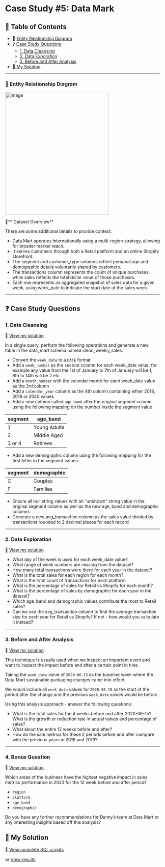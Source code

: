 # Case Study #5: Data Mark  

## 📕 Table of Contents  
- 🔐 [Entity Relationship Diagram](#-entity-relationship-diagram)  
- ❓ [Case Study Questions](#-case-study-questions)
  - [1. Data Cleansing](#1-data-cleansing)
  - [2. Data Exporation](#2-data-exploration)
  - [3. Before and After Analysis](#3-before-and-after-analysis) 
- [🚀 My Solution](#-my-solution)

---

### 🔐 Entity Relationship Diagram  

<img width="336" height="400" alt="image" src="https://github.com/user-attachments/assets/2bd14cb1-1ff0-4f5e-8885-25b09ec30be7" />


📄** Dataset Overview**

There are some additional details to provide context:

- Data Mart operates internationally using a multi-region strategy, allowing for broader market reach.
- It serves customers through both a Retail platform and an online Shopify storefront.
- The segment and customer_type columns reflect personal age and demographic details voluntarily shared by customers.
- The transactions column represents the count of unique purchases, while sales reflects the total dollar value of those purchases.
- Each row represents an aggregated snapshot of sales data for a given week, using week_date to indicate the start date of the sales week. 

---

## ❓ Case Study Questions  

### 1. Data Cleansing  
📄 [View my solution](https://github.com/QuyenNguyen0611/8-Week-SQL-Challenge/blob/main/Case%20study%205%20-%20Data%20Mark/Solutions/1.%20Data%20Cleansing.md)

In a single query, perform the following operations and generate a new table in the data_mart schema named clean_weekly_sales:
- Convert the `week_date` to a `DATE` format
- Add a `week_number` as the second column for each week_date value, for example any value from the 1st of January to 7th of January will be 1, 8th to 14th will be 2 etc
- Add a `month_number` with the calendar month for each week_date value as the 3rd column
- Add a `calendar_year` column as the 4th column containing either 2018, 2019 or 2020 values
- Add a new column called `age_band` after the original segment column using the following mapping on the number inside the segment value

| segment |	age_band |
|---------|----------|
|1	      | Young Adults |
|2	      | Middle Aged |
|3 or 4	  | Retirees |

- Add a new demographic column using the following mapping for the first letter in the segment values:

| segment |	demographic |
|---------|-------------|
|C	      | Couples     |
|F	      | Families    |

- Ensure all null string values with an "unknown" string value in the original segment column as well as the new age_band and demographic columns
- Generate a new avg_transaction column as the sales value divided by transactions rounded to 2 decimal places for each record

---

### 2. Data Exploration
📄 [View my solution](https://github.com/QuyenNguyen0611/8-Week-SQL-Challenge/blob/main/Case%20study%205%20-%20Data%20Mark/Solutions/2.%20Data%20Exploration.md)

- What day of the week is used for each week_date value?
- What range of week numbers are missing from the dataset?
- How many total transactions were there for each year in the dataset?
- What is the total sales for each region for each month?
- What is the total count of transactions for each platform
- What is the percentage of sales for Retail vs Shopify for each month?
- What is the percentage of sales by demographic for each year in the dataset?
- Which age_band and demographic values contribute the most to Retail sales?
- Can we use the avg_transaction column to find the average transaction size for each year for Retail vs Shopify? If not - how would you calculate it instead?

---

### 3. Before and After Analysis 
📄 [View my solution](https://github.com/QuyenNguyen0611/8-Week-SQL-Challenge/blob/main/Case%20study%205%20-%20Data%20Mark/Solutions/3.%20Before%20and%20After%20Analysis.md)

This technique is usually used when we inspect an important event and want to inspect the impact before and after a certain point in time.

Taking the `week_date` value of `2020-06-15` as the baseline week where the Data Mart sustainable packaging changes came into effect.

We would include all `week_date` values for `2020-06-15` as the start of the period after the change and the previous `week_date` values would be before

Using this analysis approach - answer the following questions:

- What is the total sales for the 4 weeks before and after 2020-06-15? What is the growth or reduction rate in actual values and percentage of sales?
- What about the entire 12 weeks before and after?
- How do the sale metrics for these 2 periods before and after compare with the previous years in 2018 and 2019?

---

### 4. Bonus Question
📄 [View my solution](https://github.com/QuyenNguyen0611/8-Week-SQL-Challenge/blob/main/Case%20study%205%20-%20Data%20Mark/Solutions/4.%20Bonus%20Question.md)

Which areas of the business have the highest negative impact in sales metrics performance in 2020 for the 12 week before and after period?

- `region`
- `platform`
- `age_band`
- `demographic`

Do you have any further recommendations for Danny’s team at Data Mart or any interesting insights based off this analysis?

## 🚀 My Solution  
📜 [View complete SQL scripts](https://github.com/QuyenNguyen0611/8-Week-SQL-Challenge/tree/main/Case%20study%205%20-%20Data%20Mark/Syntax)

📊 [View results](https://github.com/QuyenNguyen0611/8-Week-SQL-Challenge/tree/main/Case%20study%205%20-%20Data%20Mark/Solutions)
